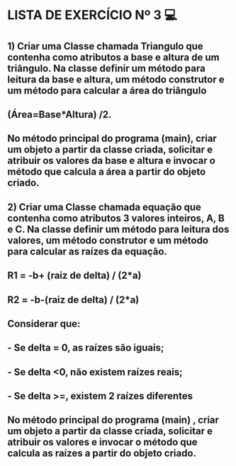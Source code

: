 # LISTA DE EXERCÍCIO Nº 3 :computer:

## 1) Criar uma Classe chamada Triangulo que contenha como atributos a base e altura de um triângulo. Na classe definir um método para leitura da base e altura, um método construtor e um método para calcular a área do triângulo 

## (Área=Base*Altura) /2.

 ## No método principal do programa (main), criar um objeto a partir da classe criada, solicitar e atribuir os valores da base e altura e invocar o método que calcula a área a partir do objeto criado.



## 2) Criar uma Classe chamada equação que contenha como atributos 3 valores inteiros, A, B e C. Na classe definir um método para leitura dos valores, um método construtor e um método para calcular as raízes da equação.

 ## R1 = -b+ (raiz de delta) / (2*a)

## R2 = -b-(raiz de delta) / (2*a)

 ## Considerar que:

 ## \- Se delta = 0, as raízes são iguais;

## \- Se delta <0, não existem raízes reais;

## \- Se delta >=, existem 2 raízes diferentes

 ## No método principal do programa (main) , criar um objeto a partir da classe criada, solicitar e atribuir os valores e invocar o método que calcula as raízes a partir do objeto criado.









